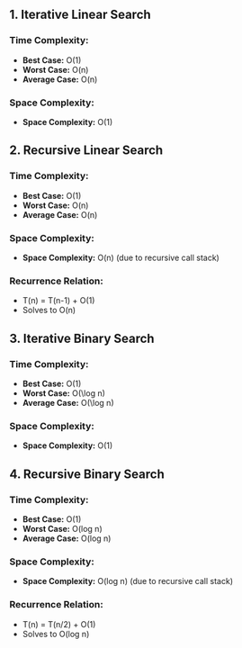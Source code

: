 ## 1. Iterative Linear Search

### Time Complexity:
- **Best Case:** O(1)
- **Worst Case:**  O(n)
- **Average Case:** O(n)

### Space Complexity:
- **Space Complexity:** O(1) 



## 2. Recursive Linear Search

### Time Complexity:
- **Best Case:**  O(1)
- **Worst Case:** O(n) 
- **Average Case:**  O(n)

### Space Complexity:
- **Space Complexity:**  O(n) (due to recursive call stack)

### Recurrence Relation:
-  T(n) = T(n-1) + O(1) 
- Solves to  O(n)


## 3. Iterative Binary Search

### Time Complexity:
- **Best Case:**  O(1) 
- **Worst Case:**  O(\log n) 
- **Average Case:**  O(\log n) 

### Space Complexity:
- **Space Complexity:**  O(1) 



## 4. Recursive Binary Search

### Time Complexity:
- **Best Case:** O(1) 
- **Worst Case:** O(log n) 
- **Average Case:**  O(log n) 

### Space Complexity:
- **Space Complexity:** O(log n) (due to recursive call stack)

### Recurrence Relation:
- T(n) = T(n/2) + O(1)
- Solves to O(log n)
